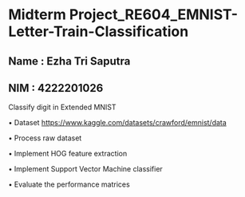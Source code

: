 # Midterm Project_RE604_EMNIST-Letter-Train-Classification

## Name : Ezha Tri Saputra
## NIM  : 4222201026

Classify digit in Extended MNIST

• Dataset https://www.kaggle.com/datasets/crawford/emnist/data

• Process raw dataset

• Implement HOG feature extraction

• Implement Support Vector Machine classifier

• Evaluate the performance matrices
